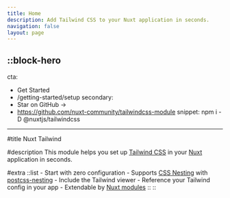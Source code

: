 ```yaml
---
title: Home
description: Add Tailwind CSS to your Nuxt application in seconds.
navigation: false
layout: page
---
```


::block-hero
---
cta:
  - Get Started
  - /getting-started/setup
secondary:
  - Star on GitHub →
  - https://github.com/nuxt-community/tailwindcss-module
snippet: npm i -D @nuxtjs/tailwindcss
---

#title
Nuxt Tailwind

#description
This module helps you set up [Tailwind CSS](https://tailwindcss.com) in your [Nuxt](https://nuxt.com) application in seconds.

#extra
  ::list
    - Start with zero configuration
    - Supports [CSS Nesting](https://drafts.csswg.org/css-nesting-1/) with [postcss-nesting](https://github.com/csstools/postcss-nesting)
    - Include the Tailwind viewer
    - Reference your Tailwind config in your app
    - Extendable by [Nuxt modules](https://modules.nuxtjs.org/)
  ::
::
